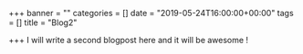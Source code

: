 +++
banner = ""
categories = []
date = "2019-05-24T16:00:00+00:00"
tags = []
title = "Blog2"

+++
I will write a second blogpost here and it will be awesome ! 